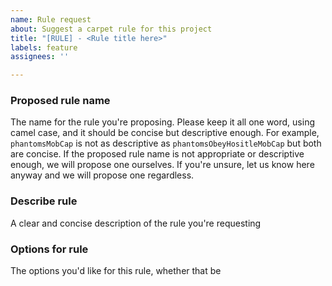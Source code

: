 ```yaml
---
name: Rule request
about: Suggest a carpet rule for this project
title: "[RULE] - <Rule title here>"
labels: feature
assignees: ''

---
```


### Proposed rule name 
The name for the rule you're proposing. Please keep it all one word, using camel case, and it should be concise but descriptive enough. For example, `phantomsMobCap` is not as descriptive as `phantomsObeyHositleMobCap` but both are concise. If the proposed rule name is not appropriate or descriptive enough, we will propose one ourselves. If you're unsure, let us know here anyway and we will propose one regardless.

### Describe rule 
A clear and concise description of the rule you're requesting

### Options for rule 
The options you'd like for this rule, whether that be
